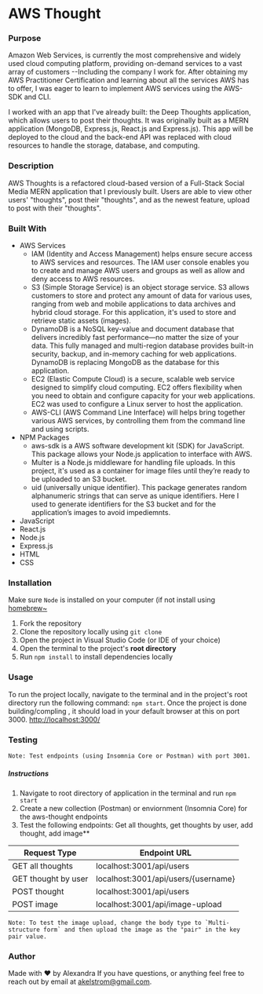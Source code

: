 # AWS Thought

### Purpose
Amazon Web Services, is currently the most comprehensive and widely used cloud computing platform, providing on-demand services to a vast array of customers --Including the company I work for. After obtaining my AWS Practitioner Certification and learning about all the services AWS has to offer, I was eager to learn to implement AWS services using the AWS-SDK and CLI. 

I worked with an app that I've already built: the Deep Thoughts application, which allows users to post their thoughts. It was originally built as a MERN application (MongoDB, Express.js, React.js and Express.js). This app will be deployed to the cloud and the back-end API was replaced with cloud resources to handle the storage, database, and computing.

### Description 
AWS Thoughts is a refactored cloud-based version of a Full-Stack Social Media MERN application that I previously built. Users are able to view other users' "thoughts", post their "thoughts", and as the newest feature, upload to post with their "thoughts".

### Built With
* AWS Services
    * IAM (Identity and Access Management) helps ensure secure access to AWS services and resources. The IAM user console enables you to create and manage AWS users and groups as well as allow and deny access to AWS resources.
    * S3 (Simple Storage Service) is an object storage service. S3 allows customers to store and protect any amount of data for various uses, ranging from web and mobile applications to data archives and hybrid cloud storage. For this application, it's used to store and retrieve static assets (images). 
    * DynamoDB is a NoSQL key-value and document database that delivers incredibly fast performance—no matter the size of your data. This fully managed and multi-region database provides built-in security, backup, and in-memory caching for web applications. DynamoDB is replacing MongoDB as the database for this application. 
    * EC2 (Elastic Compute Cloud) is a secure, scalable web service designed to simplify cloud computing. EC2 offers flexibility when you need to obtain and configure capacity for your web applications. EC2 was used to configure a Linux server to host the application.
    * AWS-CLI (AWS Command Line Interface) will helps bring together various AWS services, by controlling them from the command line and using scripts.
* NPM Packages
    * aws-sdk is a AWS software development kit (SDK) for JavaScript. This package allows your Node.js application to interface with AWS.
    * Multer is a Node.js middleware for handling file uploads. In this project, it's used as a container for image files until they’re ready to be uploaded to an S3 bucket.
    * uid (universally unique identifier). This package generates random alphanumeric strings that can serve as unique identifiers. Here I used to generate identifiers for the S3 bucket and for the application’s images to avoid impediemnts. 
* JavaScript
* React.js
* Node.js
* Express.js
* HTML
* CSS

### Installation
Make sure `Node` is installed on your computer (if not install using [homebrew~](https://docs.brew.sh/Installation)
1. Fork the repository
2. Clone the repository locally using `git clone` 
3. Open the project in Visual Studio Code (or IDE of your choice) 
4. Open the terminal to the project's <b>root directory</b>
5. Run `npm install` to install dependencies locally

### Usage
To run the project locally, navigate to the terminal and in the project's root directory run the following command: `npm start`. Once the project is done building/compling , it should load in your default browser at this on port 3000. [http://localhost:3000/](http://localhost:3000/)

### Testing
```` 
Note: Test endpoints (using Insomnia Core or Postman) with port 3001.
````
##### Instructions
1. Navigate to root directory of application in the terminal and run `npm start`
2. Create a new collection (Postman) or enviornment (Insomnia Core) for the aws-thought endpoints
3. Test the following endpoints: Get all thoughts, get thoughts by user, add thought, add image** 

|Request Type|Endpoint URL|
|------------|------------|
|GET all thoughts|localhost:3001/api/users
|GET thought by user|localhost:3001/api/users/{username}|
|POST thought|localhost:3001/api/users|
|POST image|localhost:3001/api/image-upload|

```` 
Note: To test the image upload, change the body type to `Multi-structure form` and then upload the image as the "pair" in the key pair value. 
````

### Author
Made with &hearts; by Alexandra 
If you have questions, or anything feel free to reach out by email at akelstrom@gmail.com. 

